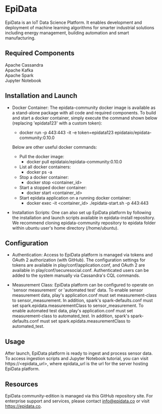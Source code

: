EpiData
=====================================
EpiData is an IoT Data Science Platform. It enables development and deployment of machine learning algorithms for smarter industrial solutions including energy management, building automation and smart manufacturing. 


Required Components
--------------------
Apache Cassandra  
Apache Kafka  
Apache Spark  
Jupyter Notebook  


Installation and Launch
------------------------
- Docker Container:
The epidata-community docker image is available as a stand-alone package with all code and required components. To build and start a docker container, simply execute the command shown below (replacing 'epidata123' with a custom token):  
    - docker run -p 443:443 -it -e token=epidata123 epidataio/epidata-community:0.10.0

    Below are other useful docker commands:
    - Pull the docker image: 
        - docker pull epidataio/epidata-community:0.10.0
    - List all docker containers:
        - docker ps -a
    - Stop a docker container:
        - docker stop <container_id>
    - Start a stopped docker container:
        - docker start <container_id>
    - Start epidata application on a running docker container:
        - docker exec -it <container_id> ./epidata-start.sh -p 443:443

- Installation Scripts:
One can also set up EpiData platform by following the installation and launch scripts available in epidata-install repository. We recommend cloning epidata-community repository to epidata folder within ubuntu user's home directory (/home/ubuntu).


Configuration
--------------
- Authentication: 
Access to EpiData platform is managed via tokens and OAuth 2 authorization (with GitHub). The configuration settings for tokens are available in play/conf/application.conf, and OAuth 2 are available in play/conf/securesocial.conf. Authenticated users can be added to the system manually via Cassandra's CQL commands.

- Measurement Class:
EpiData platform can be configured to operate on 'sensor measurement' or 'automated test' data. To enable sensor measurement data, play's application.conf must set measurement-class to sensor_measurement. In addition, spark's spark-defaults.conf must set spark.epidata.measurementClass to sensor_measurement. To enable automated test data, play's application.conf must set measurement-class to automated_test. In addition, spark's spark-defaults.conf must set spark.epidata.measurementClass to automated_test. 


Usage
------
After launch, EpiData platform is ready to ingest and process sensor data. To access ingestion scripts and Jupyter Notebook tutorial, you can visit https://<epidata_url>, where epidata_url is the url for the server hosting EpiData platform.


Resources
----------
EpiData community-edition is managed via this GitHub repository site. For enterprise support and services, please contact info@epidata.co or visit https://epidata.co.
